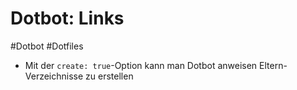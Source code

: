 # Dotbot: Links

#Dotbot #Dotfiles

- Mit der `create: true`-Option kann man Dotbot anweisen Eltern-Verzeichnisse zu erstellen
